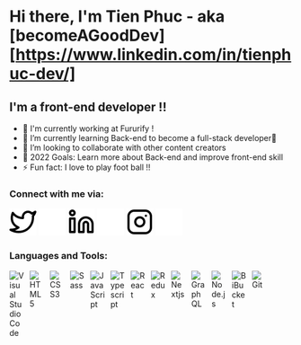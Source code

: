 # Hi there, I'm Tien Phuc - aka [becomeAGoodDev][https://www.linkedin.com/in/tienphuc-dev/]

## I'm a front-end developer !!

- 🔭 I'm currently working at Fururify !
- 🌱 I’m currently learning Back-end to become a full-stack developer🤣
- 👯 I’m looking to collaborate with other content creators
- 🥅 2022 Goals: Learn more about Back-end and improve front-end skill
- ⚡ Fun fact: I love to play foot ball !!

### Connect with me via:
[![website](./img/twitter-light.svg)](https://twitter.com/Phuc40817386#gh-light-mode-only)
[![website](./img/twitter-dark.svg)](https://twitter.com/Phuc40817386#gh-dark-mode-only)
[![website](./img/linkedin-light.svg)](https://www.linkedin.com/in/tienphuc-dev/#gh-light-mode-only)
[![website](./img/linkedin-dark.svg)](https://www.linkedin.com/in/tienphuc-dev/#gh-dark-mode-only)
[![website](./img/instagram-light.svg)](https://www.instagram.com/hi_im_tien.phuc/#gh-light-mode-only)
[![website](./img/instagram-dark.svg)](https://www.instagram.com/hi_im_tien.phuc/#gh-dark-mode-only)

### Languages and Tools:

<img align="left" alt="Visual Studio Code" width="26px" src="https://cdn.jsdelivr.net/gh/devicons/devicon/icons/vscode/vscode-original.svg" style="padding-right:10px;" />
<img align="left" alt="HTML5" width="26px" src="https://cdn.jsdelivr.net/gh/devicons/devicon/icons/html5/html5-original.svg" style="padding-right:10px;" />
<img align="left" alt="CSS3" width="26px" src="https://cdn.jsdelivr.net/gh/devicons/devicon/icons/css3/css3-original.svg" style="padding-right:10px;" />
<img align="left" alt="Sass" width="26px" src="https://cdn.jsdelivr.net/gh/devicons/devicon/icons/sass/sass-original.svg" style="padding-right:10px;" />
<img align="left" alt="JavaScript" width="26px" src="https://cdn.jsdelivr.net/gh/devicons/devicon/icons/javascript/javascript-original.svg" style="padding-right:10px;" />
<img align="left" alt="Typescript" width="26px" src="https://cdn.jsdelivr.net/gh/devicons/devicon/icons/typescript/typescript-original.svg" style="padding-right:10px;" />
<img align="left" alt="React" width="26px" src="https://cdn.jsdelivr.net/gh/devicons/devicon/icons/react/react-original.svg" style="padding-right:10px;" />
<img align="left" alt="Redux" width="26px" src="https://cdn.jsdelivr.net/gh/devicons/devicon/icons/redux/redux-original.svg" style="padding-right:10px;" />
<img align="left" alt="Nextjs" width="26px" src="https://cdn.jsdelivr.net/gh/devicons/devicon/icons/nextjs/nextjs-original.svg" style="padding-right:10px;" />
<img align="left" alt="GraphQL" width="26px" src="https://cdn.jsdelivr.net/gh/devicons/devicon/icons/graphql/graphql-plain.svg" style="padding-right:10px;" />
<img align="left" alt="Node.js" width="26px" src="https://cdn.jsdelivr.net/gh/devicons/devicon/icons/sourcetree/sourcetree-original.svg" style="padding-right:10px;" />
<img align="left" alt="BiBucket" width="26px" src="https://cdn.jsdelivr.net/gh/devicons/devicon/icons/bitbucket/bitbucket-original.svg" style="padding-right:10px;" />
<img align="left" alt="Git" width="26px" src="https://cdn.jsdelivr.net/gh/devicons/devicon/icons/git/git-original.svg" style="padding-right:10px;" />
